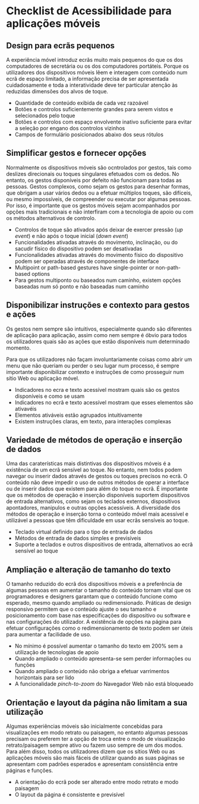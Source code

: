 # Checklist de Acessibilidade para aplicações móveis

## Design para ecrãs pequenos

A experiência móvel introduz ecrãs muito mais pequenos do que os dos computadores de secretária ou os dos computadores portáteis. Porque os utilizadores dos dispositivos móveis lêem e interagem com conteúdo num ecrã de espaço limitado, a informação precisa de ser apresentada cuidadosamente e toda a interatividade deve ter particular atenção às reduzidas dimensões dos alvos de toque.

- Quantidade de conteúdo exibida de cada vez razoável
- Botões e controlos suficientemente grandes para serem vistos e selecionados pelo toque
- Botões e controlos com espaço envolvente inativo suficiente para evitar a seleção por engano dos controlos vizinhos
- Campos de formulário posicionados abaixo dos seus rótulos

## Simplificar gestos e fornecer opções

Normalmente os dispositivos móveis são ocntrolados por gestos, tais como deslizes direcionais ou toques singulares efetuados com os dedos. No entanto, os gestos disponíveis por defeito não funcionam para todas as pessoas. Gestos complexos, como sejam os gestos para desenhar formas, que obrigam a usar vários dedos ou a efetuar múltiplos toques, são difíceis, ou mesmo impossíveis, de compreender ou executar por algumas pessoas. Por isso, é importante que os gestos móveis sejam acompanhados por opções mais tradicionais e não interfiram com a tecnologia de apoio ou com os métodos alternativos de controlo.

- Controlos de toque são ativados após deixar de exercer pressão (_up event_) e não após o toque inicial (_down event_)
- Funcionalidades ativadas através do movimento, inclinação, ou do sacudir físico do dispositivo podem ser desativadas
- Funcionalidades ativadas através do movimento físico do dispositivo podem ser operadas através de componentes de interface
- Multipoint or path-based gestures have single-pointer or non-path-based options
- Para gestos multiponto ou baseados num caminho, existem opções baseadas num só ponto e não baseadas num caminho

## Disponibilizar instruções e contexto para gestos e ações

Os gestos nem sempre são intuitivos, especialmente quando são diferentes de aplicação para aplicação, assim como nem sempre é óbvio para todos os utilizadores quais são as ações que estão disponíveis num determinado momento.

Para que os utilizadores não façam involuntariamente coisas como abrir um menu que não queriam ou perder o seu lugar num processo, é sempre importante disponibilizar contexto e instruções de como prosseguir num sítio Web ou aplicação móvel.

- Indicadores no ecra e texto acessível mostram quais são os gestos disponíveis e como se usam
- Indicadores no ecrã e texto acessível mostram que esses elementos são ativavéis       
- Elementos ativáveis estão agrupados intuitivamente
- Existem instruções claras, em texto, para interações complexas

## Variedade de métodos de operação e inserção de dados

Uma das caraterísticas mais distintivas dos dispositivos móveis é a existência de um ecrã sensível ao toque. No entanto, nem todos podem navegar ou inserir dados através de gestos ou toques precisos no ecrã. O conteúdo não deve impedir o uso de outros métodos de operar a interface ou de inserir dados que existem para além do toque no ecrã. É importante que os métodos de operação e inserção disponíveis suportem dispositivos de entrada alternativos, como sejam os teclados externos, dispositivos apontadores, manipulos e outras opções acessíveis. A diversidade dos métodos de operação e inserção torna o conteúdo móvel mais acessível e utilizável a pessoas que têm dificuldade em usar ecrãs sensíveis ao toque.

- Teclado virtual definido para o tipo de entrada de dados
- Métodos de entrada de dados simples e previsíveis
- Suporte a teclados e outros dispositivos de entrada, alternativos ao ecrã sensível ao toque

## Ampliação e alteração de tamanho do texto

O tamanho reduzido do ecrã dos dispositivos móveis e a preferência de algumas pessoas em aumentar o tamanho do conteúdo tornam vital que os programadores e designers garantam que o conteúdo funcione como esperado, mesmo quando ampliado ou redimensionado. Práticas de design responsivo permitem que o conteúdo ajuste o seu tamanho e posicionamento com base nas especificações do dispositivo ou software e nas configurações do utilizador. A existência de opções na página para efetuar configurações como o redimensionamento de texto podem ser úteis para aumentar a facilidade de uso.

- No mínimo é possível aumentar o tamanho do texto em 200% sem a utilização de tecnologias de apoio 
- Quando ampliado o conteúdo apresenta-se sem perder informações ou funções
- Quando ampliado o conteúdo não obriga a efetuar varrimentos horizontais para ser lido
- A funcionalidade _pinch-to-zoom_ do Navegador Web não está bloqueado

## Orientação e layout da página não limitam a sua utilização

Algumas experiências móveis são inicialmente concebidas para visualizações em modo retrato ou paisagem, no entanto algumas pessoas precisam ou preferem ter a opção de troca entre o modo de visualização retrato/paisagem sempre ativo ou fazem uso sempre de um dos modos. Para além disso, todos os utilizadores dizem que os sítios Web ou as aplicações móveis são mais fáceis de utilizar quando as suas páginas se apresentam com padrões esperados e apresentam consistência entre páginas e funções.

- A orientação do ecrã pode ser alterado entre modo retrato e modo paisagem
- O layout da página é consistente e previsível
